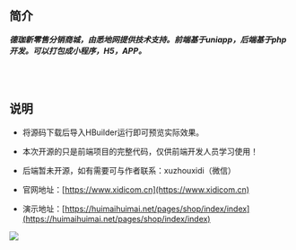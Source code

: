 
## 简介
***德珈新零售分销商城，由悉地网提供技术支持。前端基于uniapp，后端基于php开发。可以打包成小程序，H5，APP。***

<br><br>
## 说明
* 将源码下载后导入HBuilder运行即可预览实际效果。
* 本次开源的只是前端项目的完整代码，仅供前端开发人员学习使用！
* 后端暂未开源，如有需要可与作者联系：xuzhouxidi（微信） 

* 官网地址：[https://www.xidicom.cn](https://www.xidicom.cn)
* 演示地址：[https://huimaihuimai.net/pages/shop/index/index](https://huimaihuimai.net/pages/shop/index/index)
<img src="https://huimaihuimai.net/upload/demo/all.png" >


